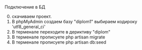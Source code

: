 Подключение в БД

0) скачиваем проект.
1) В phpMyAdmin создаем базу "diplom1" выбираем кодироку 'utf8_general_ci'
2) В терменале переходите в дериктиву "diplom" 
3) В терменале прописуете  php artisan migrate
4) В терменале прописуете  php artisan db:seed
